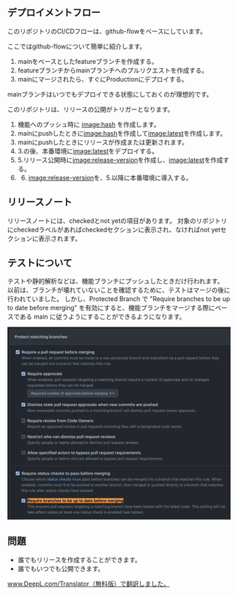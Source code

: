 ## デプロイメントフロー

このリポジトリのCI/CDフローは、github-flowをベースにしています。

ここではgithub-flowについて簡単に紹介します。

1. mainをベースとしたfeatureブランチを作成する。
2. featureブランチからmainブランチへのプルリクエストを作成する。
3. mainにマージされたら、すぐにProductionにデプロイする。

mainブランチはいつでもデプロイできる状態にしておくのが理想的です。

このリポジトリは、リリースの公開がトリガーとなります。

1. 機能へのプッシュ時に <image:hash> を作成します。
2. mainにpushしたときに<image:hash>を作成して<image:latest>を作成します。
3. mainにpushしたときにリリースが作成または更新されます。
4. 3.の後、本番環境に<image:latest>をデプロイする。
5. 5.リリース公開時に<image:release-version>を作成し、<image:latest>を作成する。
6. 6. <image:release-version>を、5.以降に本番環境に導入する。

## リリースノート

リリースノートには、checkedとnot yetの項目があります。
対象のリポジトリにcheckedラベルがあればcheckedセクションに表示され、なければnot yetセクションに表示されます。

## テストについて

テストや静的解析などは、機能ブランチにプッシュしたときだけ行われます。
以前は、ブランチが壊れていないことを確認するために、テストはマージの後に行われていました。
しかし、Protected Branch で "Require branches to be up to date before merging" を有効にすると、機能ブランチをマージする際にベースである main に従うようにすることができるようになります。

![protected](image/protected.png)

## 問題

- 誰でもリリースを作成することができます。
- 誰でもいつでも公開できます。

www.DeepL.com/Translator（無料版）で翻訳しました。